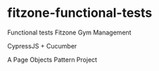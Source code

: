 # fitzone-functional-tests
Functional tests Fitzone Gym Management

CypressJS + Cucumber

A Page Objects Pattern Project
